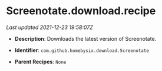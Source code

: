 # Screenotate.download.recipe

_Last updated 2021-12-23 19:58:07Z_

- **Description**: Downloads the latest version of Screenotate.

- **Identifier**: `com.github.homebysix.download.Screenotate`

- **Parent Recipes**: `None`